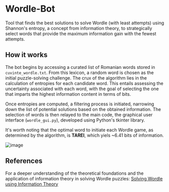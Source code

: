 # Wordle-Bot

Tool that finds the best solutions to solve Wordle (with least attempts) using Shannon's entropy, a concept from information theory, to strategically select words that provide the maximum information gain with the fewest attempts.

## How it works

The bot begins by accessing a curated list of Romanian words stored in ```cuvinte_wordle.txt```. From this lexicon, a random word is chosen as the initial puzzle-solving challenge. The crux of the algorithm lies in the calculation of entropies for each candidate word. This entails assessing the uncertainty associated with each word, with the goal of selecting the one that imparts the highest information content in terms of bits.

Once entropies are computed, a filtering process is initiated, narrowing down the list of potential solutions based on the obtained information. The selection of words is then relayed to the main code, the graphical user interface (```wordle_gui.py```), developed using Python's tkinter library.

It's worth noting that the optimal word to initiate each Wordle game, as determined by the algorithm, is **TAREI**, which yiels ~6.41 bits of information. 


![image](https://github.com/BogdanProt/Wordle-Bot/assets/92607347/8bfb1ff9-8870-4e68-90e4-a64dd2f5a2bc)



## References

For a deeper understanding of the theoretical foundations and the application of information theory in solving Wordle puzzles: [Solving Wordle using Information Theory](https://www.youtube.com/watch?v=v68zYyaEmEA)
